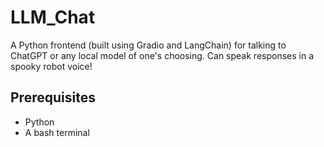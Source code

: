 # LLM_Chat
A Python frontend (built using Gradio and LangChain) for talking to ChatGPT or any local model of one's choosing. Can speak responses in a spooky robot voice! 

## Prerequisites

* Python
* A bash terminal